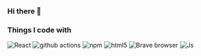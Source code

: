 ### Hi there 👋

<!--
**Tridence/Tridence** is a ✨ _special_ ✨ repository because its `README.md` (this file) appears on your GitHub profile.

Here are some ideas to get you started:

- 🔭 I’m currently working on creating apps with React
- 🌱 I’m currently learning \\ ReactJs
- 👯 I’m looking to collaborate on small, long term projects
- 💬 Ask me about: The world, Conspiracy theories, Poems, African culture, Conflicting topics; basically, lets talk about nature.


- 📫 Contact Me:
- 
- 😄 Pronouns: ...  He/ His/ Him and I am from KE
- ⚡ Fun fact: ... I add bugs to plain text :wink:
-->
<h3>Things I code with</h3>
<p>
  <img alt="React" src="https://img.shields.io/badge/-React-45b8d8?style=flat-square&logo=react&logoColor=white" />
  <img alt="github actions" src="https://img.shields.io/badge/-Github_Actions-2088FF?style=flat-square&logo=github-actions&logoColor=whit
  <img alt="Heroku" src="https://img.shields.io/badge/-Heroku-430098?style=flat-square&logo=heroku&logoColor=white" />
  <img alt="npm" src="https://img.shields.io/badge/-NPM-CB3837?style=flat-square&logo=npm&logoColor=white" />
  <img alt="html5" src="https://img.shields.io/badge/-HTML5-E34F26?style=flat-square&logo=html5&logoColor=white" />
  <img alt="Brave browser" src="https://img.shields.io/badge/-Brave_Browser-FB542B?style=flat-square&logo=brave&logoColor=white" />
  <img alt="Js" src="https://img.shields.io/badge/JavaScript-Js-blue?style=flat-square&logo=js&logoColor=white" />
  
</p>
